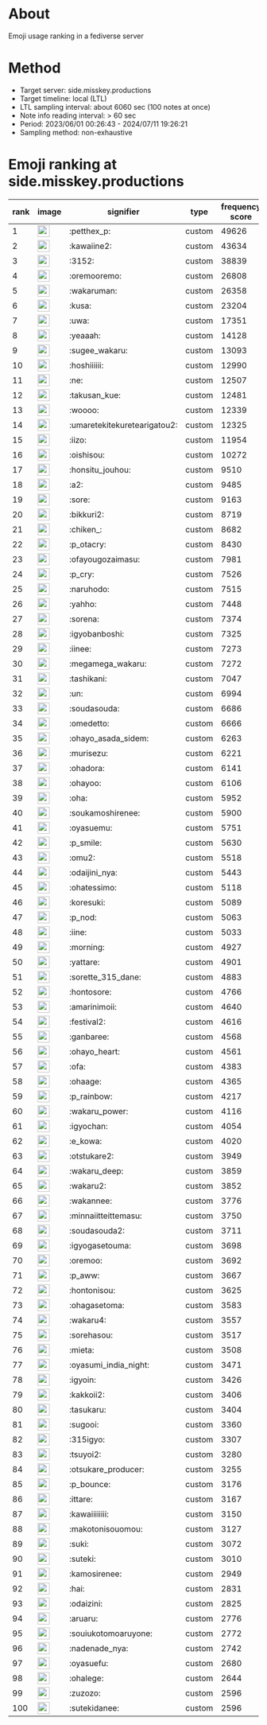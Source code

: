 # About
Emoji usage ranking in a fediverse server

# Method
- Target server: side.misskey.productions
- Target timeline: local (LTL)
- LTL sampling interval: about 6060 sec (100 notes at once)
- Note info reading interval: > 60 sec
- Period: 2023/06/01 00:26:43 - 2024/07/11 19:26:21 
- Sampling method: non-exhaustive

# Emoji ranking at side.misskey.productions

|rank|image|signifier|type|frequency score|
|----|----|----|----|----|
|1|<img height="24" src="https://side.misskey.productions/emoji/petthex_p.webp">|:petthex_p:|custom|49626|
|2|<img height="24" src="https://side.misskey.productions/emoji/kawaiine2.webp">|:kawaiine2:|custom|43634|
|3|<img height="24" src="https://side.misskey.productions/emoji/3152.webp">|:3152:|custom|38839|
|4|<img height="24" src="https://side.misskey.productions/emoji/oremooremo.webp">|:oremooremo:|custom|26808|
|5|<img height="24" src="https://side.misskey.productions/emoji/wakaruman.webp">|:wakaruman:|custom|26358|
|6|<img height="24" src="https://side.misskey.productions/emoji/kusa.webp">|:kusa:|custom|23204|
|7|<img height="24" src="https://side.misskey.productions/emoji/uwa.webp">|:uwa:|custom|17351|
|8|<img height="24" src="https://side.misskey.productions/emoji/yeaaah.webp">|:yeaaah:|custom|14128|
|9|<img height="24" src="https://side.misskey.productions/emoji/sugee_wakaru.webp">|:sugee_wakaru:|custom|13093|
|10|<img height="24" src="https://side.misskey.productions/emoji/hoshiiiiii.webp">|:hoshiiiiii:|custom|12990|
|11|<img height="24" src="https://side.misskey.productions/emoji/ne.webp">|:ne:|custom|12507|
|12|<img height="24" src="https://side.misskey.productions/emoji/takusan_kue.webp">|:takusan_kue:|custom|12481|
|13|<img height="24" src="https://side.misskey.productions/emoji/woooo.webp">|:woooo:|custom|12339|
|14|<img height="24" src="https://side.misskey.productions/emoji/umaretekitekuretearigatou2.webp">|:umaretekitekuretearigatou2:|custom|12325|
|15|<img height="24" src="https://side.misskey.productions/emoji/iizo.webp">|:iizo:|custom|11954|
|16|<img height="24" src="https://side.misskey.productions/emoji/oishisou.webp">|:oishisou:|custom|10272|
|17|<img height="24" src="https://side.misskey.productions/emoji/honsitu_jouhou.webp">|:honsitu_jouhou:|custom|9510|
|18|<img height="24" src="https://side.misskey.productions/emoji/a2.webp">|:a2:|custom|9485|
|19|<img height="24" src="https://side.misskey.productions/emoji/sore.webp">|:sore:|custom|9163|
|20|<img height="24" src="https://side.misskey.productions/emoji/bikkuri2.webp">|:bikkuri2:|custom|8719|
|21|<img height="24" src="https://side.misskey.productions/emoji/chiken_.webp">|:chiken_:|custom|8682|
|22|<img height="24" src="https://side.misskey.productions/emoji/p_otacry.webp">|:p_otacry:|custom|8430|
|23|<img height="24" src="https://side.misskey.productions/emoji/ofayougozaimasu.webp">|:ofayougozaimasu:|custom|7981|
|24|<img height="24" src="https://side.misskey.productions/emoji/p_cry.webp">|:p_cry:|custom|7526|
|25|<img height="24" src="https://side.misskey.productions/emoji/naruhodo.webp">|:naruhodo:|custom|7515|
|26|<img height="24" src="https://side.misskey.productions/emoji/yahho.webp">|:yahho:|custom|7448|
|27|<img height="24" src="https://side.misskey.productions/emoji/sorena.webp">|:sorena:|custom|7374|
|28|<img height="24" src="https://side.misskey.productions/emoji/igyobanboshi.webp">|:igyobanboshi:|custom|7325|
|29|<img height="24" src="https://side.misskey.productions/emoji/iinee.webp">|:iinee:|custom|7273|
|30|<img height="24" src="https://side.misskey.productions/emoji/megamega_wakaru.webp">|:megamega_wakaru:|custom|7272|
|31|<img height="24" src="https://side.misskey.productions/emoji/tashikani.webp">|:tashikani:|custom|7047|
|32|<img height="24" src="https://side.misskey.productions/emoji/un.webp">|:un:|custom|6994|
|33|<img height="24" src="https://side.misskey.productions/emoji/soudasouda.webp">|:soudasouda:|custom|6686|
|34|<img height="24" src="https://side.misskey.productions/emoji/omedetto.webp">|:omedetto:|custom|6666|
|35|<img height="24" src="https://side.misskey.productions/emoji/ohayo_asada_sidem.webp">|:ohayo_asada_sidem:|custom|6263|
|36|<img height="24" src="https://side.misskey.productions/emoji/murisezu.webp">|:murisezu:|custom|6221|
|37|<img height="24" src="https://side.misskey.productions/emoji/ohadora.webp">|:ohadora:|custom|6141|
|38|<img height="24" src="https://side.misskey.productions/emoji/ohayoo.webp">|:ohayoo:|custom|6106|
|39|<img height="24" src="https://side.misskey.productions/emoji/oha.webp">|:oha:|custom|5952|
|40|<img height="24" src="https://side.misskey.productions/emoji/soukamoshirenee.webp">|:soukamoshirenee:|custom|5900|
|41|<img height="24" src="https://side.misskey.productions/emoji/oyasuemu.webp">|:oyasuemu:|custom|5751|
|42|<img height="24" src="https://side.misskey.productions/emoji/p_smile.webp">|:p_smile:|custom|5630|
|43|<img height="24" src="https://side.misskey.productions/emoji/omu2.webp">|:omu2:|custom|5518|
|44|<img height="24" src="https://side.misskey.productions/emoji/odaijini_nya.webp">|:odaijini_nya:|custom|5443|
|45|<img height="24" src="https://side.misskey.productions/emoji/ohatessimo.webp">|:ohatessimo:|custom|5118|
|46|<img height="24" src="https://side.misskey.productions/emoji/koresuki.webp">|:koresuki:|custom|5089|
|47|<img height="24" src="https://side.misskey.productions/emoji/p_nod.webp">|:p_nod:|custom|5063|
|48|<img height="24" src="https://side.misskey.productions/emoji/iine.webp">|:iine:|custom|5033|
|49|<img height="24" src="https://side.misskey.productions/emoji/morning.webp">|:morning:|custom|4927|
|50|<img height="24" src="https://side.misskey.productions/emoji/yattare.webp">|:yattare:|custom|4901|
|51|<img height="24" src="https://side.misskey.productions/emoji/sorette_315_dane.webp">|:sorette_315_dane:|custom|4883|
|52|<img height="24" src="https://side.misskey.productions/emoji/hontosore.webp">|:hontosore:|custom|4766|
|53|<img height="24" src="https://side.misskey.productions/emoji/amarinimoii.webp">|:amarinimoii:|custom|4640|
|54|<img height="24" src="https://side.misskey.productions/emoji/festival2.webp">|:festival2:|custom|4616|
|55|<img height="24" src="https://side.misskey.productions/emoji/ganbaree.webp">|:ganbaree:|custom|4568|
|56|<img height="24" src="https://side.misskey.productions/emoji/ohayo_heart.webp">|:ohayo_heart:|custom|4561|
|57|<img height="24" src="https://side.misskey.productions/emoji/ofa.webp">|:ofa:|custom|4383|
|58|<img height="24" src="https://side.misskey.productions/emoji/ohaage.webp">|:ohaage:|custom|4365|
|59|<img height="24" src="https://side.misskey.productions/emoji/p_rainbow.webp">|:p_rainbow:|custom|4217|
|60|<img height="24" src="https://side.misskey.productions/emoji/wakaru_power.webp">|:wakaru_power:|custom|4116|
|61|<img height="24" src="https://side.misskey.productions/emoji/igyochan.webp">|:igyochan:|custom|4054|
|62|<img height="24" src="https://side.misskey.productions/emoji/e_kowa.webp">|:e_kowa:|custom|4020|
|63|<img height="24" src="https://side.misskey.productions/emoji/otstukare2.webp">|:otstukare2:|custom|3949|
|64|<img height="24" src="https://side.misskey.productions/emoji/wakaru_deep.webp">|:wakaru_deep:|custom|3859|
|65|<img height="24" src="https://side.misskey.productions/emoji/wakaru2.webp">|:wakaru2:|custom|3852|
|66|<img height="24" src="https://side.misskey.productions/emoji/wakannee.webp">|:wakannee:|custom|3776|
|67|<img height="24" src="https://side.misskey.productions/emoji/minnaiitteittemasu.webp">|:minnaiitteittemasu:|custom|3750|
|68|<img height="24" src="https://side.misskey.productions/emoji/soudasouda2.webp">|:soudasouda2:|custom|3711|
|69|<img height="24" src="https://side.misskey.productions/emoji/igyogasetouma.webp">|:igyogasetouma:|custom|3698|
|70|<img height="24" src="https://side.misskey.productions/emoji/oremoo.webp">|:oremoo:|custom|3692|
|71|<img height="24" src="https://side.misskey.productions/emoji/p_aww.webp">|:p_aww:|custom|3667|
|72|<img height="24" src="https://side.misskey.productions/emoji/hontonisou.webp">|:hontonisou:|custom|3625|
|73|<img height="24" src="https://side.misskey.productions/emoji/ohagasetoma.webp">|:ohagasetoma:|custom|3583|
|74|<img height="24" src="https://side.misskey.productions/emoji/wakaru4.webp">|:wakaru4:|custom|3557|
|75|<img height="24" src="https://side.misskey.productions/emoji/sorehasou.webp">|:sorehasou:|custom|3517|
|76|<img height="24" src="https://side.misskey.productions/emoji/mieta.webp">|:mieta:|custom|3508|
|77|<img height="24" src="https://side.misskey.productions/emoji/oyasumi_india_night.webp">|:oyasumi_india_night:|custom|3471|
|78|<img height="24" src="https://side.misskey.productions/emoji/igyoin.webp">|:igyoin:|custom|3426|
|79|<img height="24" src="https://side.misskey.productions/emoji/kakkoii2.webp">|:kakkoii2:|custom|3406|
|80|<img height="24" src="https://side.misskey.productions/emoji/tasukaru.webp">|:tasukaru:|custom|3404|
|81|<img height="24" src="https://side.misskey.productions/emoji/sugooi.webp">|:sugooi:|custom|3360|
|82|<img height="24" src="https://side.misskey.productions/emoji/315igyo.webp">|:315igyo:|custom|3307|
|83|<img height="24" src="https://side.misskey.productions/emoji/tsuyoi2.webp">|:tsuyoi2:|custom|3280|
|84|<img height="24" src="https://side.misskey.productions/emoji/otsukare_producer.webp">|:otsukare_producer:|custom|3255|
|85|<img height="24" src="https://side.misskey.productions/emoji/p_bounce.webp">|:p_bounce:|custom|3176|
|86|<img height="24" src="https://side.misskey.productions/emoji/ittare.webp">|:ittare:|custom|3167|
|87|<img height="24" src="https://side.misskey.productions/emoji/kawaiiiiiiii.webp">|:kawaiiiiiiii:|custom|3150|
|88|<img height="24" src="https://side.misskey.productions/emoji/makotonisouomou.webp">|:makotonisouomou:|custom|3127|
|89|<img height="24" src="https://side.misskey.productions/emoji/suki.webp">|:suki:|custom|3072|
|90|<img height="24" src="https://side.misskey.productions/emoji/suteki.webp">|:suteki:|custom|3010|
|91|<img height="24" src="https://side.misskey.productions/emoji/kamosirenee.webp">|:kamosirenee:|custom|2949|
|92|<img height="24" src="https://side.misskey.productions/emoji/hai.webp">|:hai:|custom|2831|
|93|<img height="24" src="https://side.misskey.productions/emoji/odaizini.webp">|:odaizini:|custom|2825|
|94|<img height="24" src="https://side.misskey.productions/emoji/aruaru.webp">|:aruaru:|custom|2776|
|95|<img height="24" src="https://side.misskey.productions/emoji/souiukotomoaruyone.webp">|:souiukotomoaruyone:|custom|2772|
|96|<img height="24" src="https://side.misskey.productions/emoji/nadenade_nya.webp">|:nadenade_nya:|custom|2742|
|97|<img height="24" src="https://side.misskey.productions/emoji/oyasuefu.webp">|:oyasuefu:|custom|2680|
|98|<img height="24" src="https://side.misskey.productions/emoji/ohalege.webp">|:ohalege:|custom|2644|
|99|<img height="24" src="https://side.misskey.productions/emoji/zuzozo.webp">|:zuzozo:|custom|2596|
|100|<img height="24" src="https://side.misskey.productions/emoji/sutekidanee.webp">|:sutekidanee:|custom|2596|
